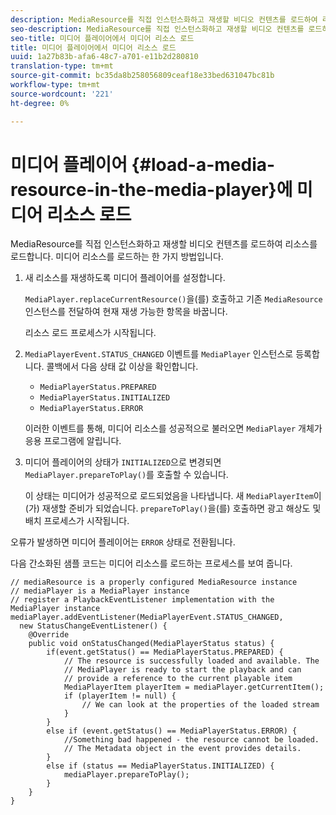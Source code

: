 ```yaml
---
description: MediaResource를 직접 인스턴스화하고 재생할 비디오 컨텐츠를 로드하여 리소스를 로드합니다. 미디어 리소스를 로드하는 한 가지 방법입니다.
seo-description: MediaResource를 직접 인스턴스화하고 재생할 비디오 컨텐츠를 로드하여 리소스를 로드합니다. 미디어 리소스를 로드하는 한 가지 방법입니다.
seo-title: 미디어 플레이어에서 미디어 리소스 로드
title: 미디어 플레이어에서 미디어 리소스 로드
uuid: 1a27b83b-afa6-48c7-a701-e11b2d280810
translation-type: tm+mt
source-git-commit: bc35da8b258056809ceaf18e33bed631047bc81b
workflow-type: tm+mt
source-wordcount: '221'
ht-degree: 0%

---
```



# 미디어 플레이어 {#load-a-media-resource-in-the-media-player}에 미디어 리소스 로드

MediaResource를 직접 인스턴스화하고 재생할 비디오 컨텐츠를 로드하여 리소스를 로드합니다. 미디어 리소스를 로드하는 한 가지 방법입니다.

1. 새 리소스를 재생하도록 미디어 플레이어를 설정합니다.

   `MediaPlayer.replaceCurrentResource()`을(를) 호출하고 기존 `MediaResource` 인스턴스를 전달하여 현재 재생 가능한 항목을 바꿉니다.

   리소스 로드 프로세스가 시작됩니다.

1. `MediaPlayerEvent.STATUS_CHANGED` 이벤트를 `MediaPlayer` 인스턴스로 등록합니다. 콜백에서 다음 상태 값 이상을 확인합니다.

   * `MediaPlayerStatus.PREPARED`
   * `MediaPlayerStatus.INITIALIZED`
   * `MediaPlayerStatus.ERROR`

   이러한 이벤트를 통해, 미디어 리소스를 성공적으로 불러오면 `MediaPlayer` 개체가 응용 프로그램에 알립니다.
1. 미디어 플레이어의 상태가 `INITIALIZED`으로 변경되면 `MediaPlayer.prepareToPlay()`를 호출할 수 있습니다.

   이 상태는 미디어가 성공적으로 로드되었음을 나타냅니다. 새 `MediaPlayerItem`이(가) 재생할 준비가 되었습니다. `prepareToPlay()`을(를) 호출하면 광고 해상도 및 배치 프로세스가 시작됩니다.

오류가 발생하면 미디어 플레이어는 `ERROR` 상태로 전환됩니다.

다음 간소화된 샘플 코드는 미디어 리소스를 로드하는 프로세스를 보여 줍니다.

```java>
// mediaResource is a properly configured MediaResource instance 
// mediaPlayer is a MediaPlayer instance 
// register a PlaybackEventListener implementation with the MediaPlayer instance 
mediaPlayer.addEventListener(MediaPlayerEvent.STATUS_CHANGED,  
  new StatusChangeEventListener() { 
    @Override 
    public void onStatusChanged(MediaPlayerStatus status) { 
        if(event.getStatus() == MediaPlayerStatus.PREPARED) { 
            // The resource is successfully loaded and available. The  
            // MediaPlayer is ready to start the playback and can 
            // provide a reference to the current playable item 
            MediaPlayerItem playerItem = mediaPlayer.getCurrentItem(); 
            if (playerItem != null) { 
                // We can look at the properties of the loaded stream 
            } 
        } 
        else if (event.getStatus() == MediaPlayerStatus.ERROR) { 
            //Something bad happened - the resource cannot be loaded. 
            // The Metadata object in the event provides details. 
        } 
        else if (status == MediaPlayerStatus.INITIALIZED) { 
            mediaPlayer.prepareToPlay(); 
        } 
    } 
} 
```
